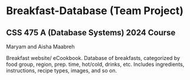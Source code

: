 # Breakfast-Database (Team Project)
## CSS 475 A (Database Systems) 2024 Course
Maryam and Aisha Maabreh

Breakfast website/ eCookbook. 
Database of breakfasts, categorized by food group, region, prep. time, hot/cold, drinks, etc.
Includes ingredients, instructions, recipe types, images, and so on.
